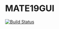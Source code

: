 # MATE19GUI
[![Build Status](https://travis-ci.com/NasaSpaceGrantRobotics/MATE19.svg?branch=master)](https://travis-ci.com/NasaSpaceGrantRobotics/MATE19)
